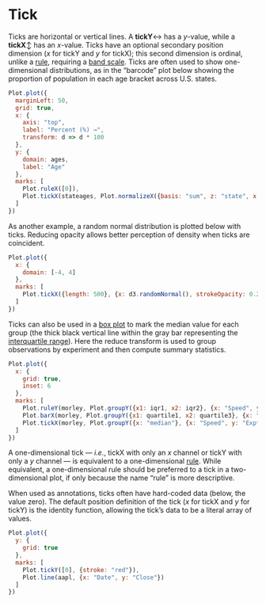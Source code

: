 # Tick

Ticks are horizontal or vertical lines. A **tickY**↔︎ has a *y*-value, while a **tickX**↕︎ has an *x*-value. Ticks have an optional secondary position dimension (*x* for tickY and *y* for tickX); this second dimension is ordinal, unlike a [rule](./rule.md), requiring a [band scale](../scales.md). Ticks are often used to show one-dimensional distributions, as in the “barcode” plot below showing the proportion of population in each age bracket across U.S. states.

```js
Plot.plot({
  marginLeft: 50,
  grid: true,
  x: {
    axis: "top",
    label: "Percent (%) →",
    transform: d => d * 100
  },
  y: {
    domain: ages,
    label: "Age"
  },
  marks: [
    Plot.ruleX([0]),
    Plot.tickX(stateages, Plot.normalizeX({basis: "sum", z: "state", x: "population", y: "age"}))
  ]
})
```

As another example, a random normal distribution is plotted below with ticks. Reducing opacity allows better perception of density when ticks are coincident.

```js
Plot.plot({
  x: {
    domain: [-4, 4]
  },
  marks: [
    Plot.tickX({length: 500}, {x: d3.randomNormal(), strokeOpacity: 0.2}),
  ]
})
```

Ticks can also be used in a [box plot](./box.md) to mark the median value for each group (the thick black vertical line within the gray bar representing the [interquartile range](https://en.wikipedia.org/wiki/Interquartile_range)). Here the reduce transform is used to group observations by experiment and then compute summary statistics.

```js
Plot.plot({
  x: {
    grid: true,
    inset: 6
  },
  marks: [
    Plot.ruleY(morley, Plot.groupY({x1: iqr1, x2: iqr2}, {x: "Speed", y: "Expt"})),
    Plot.barX(morley, Plot.groupY({x1: quartile1, x2: quartile3}, {x: "Speed", y: "Expt", fill: "#ccc"})),
    Plot.tickX(morley, Plot.groupY({x: "median"}, {x: "Speed", y: "Expt", strokeWidth: 2})),
  ]
})
```

A one-dimensional tick — *i.e.*, tickX with only an *x* channel or tickY with only a *y* channel — is equivalent to a one-dimensional [rule](./rule.md). While equivalent, a one-dimensional rule should be preferred to a tick in a two-dimensional plot, if only because the name “rule” is more descriptive.

When used as annotations, ticks often have hard-coded data (below, the value zero). The default position definition of the tick (*x* for tickX and *y* for tickY) is the identity function, allowing the tick’s data to be a literal array of values.

```js
Plot.plot({
  y: {
    grid: true
  },
  marks: [
    Plot.tickY([0], {stroke: "red"}),
    Plot.line(aapl, {x: "Date", y: "Close"})
  ]
})
```
